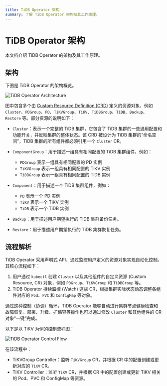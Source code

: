 ```yaml
---
title: TiDB Operator 架构
summary: 了解 TiDB Operator 架构及其工作原理。
---
```


# TiDB Operator 架构

本文档介绍 TiDB Operator 的架构及其工作原理。

## 架构

下图是 TiDB Operator 的架构概览。

![TiDB Operator Architecture](https://docs-download.pingcap.com/media/images/tidb-in-kubernetes/tidb-operator-architecture.png)

图中包含多个由 [Custom Resource Definition (CRD)](https://kubernetes.io/zh-cn/docs/concepts/extend-kubernetes/api-extension/custom-resources/) 定义的资源对象，例如 `Cluster`、`PDGroup`、`PD`、`TiKVGroup`、`TiKV`、`TiDBGroup`、`TiDB`、`Backup`、`Restore` 等。部分资源的说明如下：

- `Cluster`：表示一个完整的 TiDB 集群，它包含了 TiDB 集群的一些通用配置和功能开关，并反映集群的整体状态。该 CRD 被设计为 TiDB 集群的“命名空间”，TiDB 集群的所有组件都必须引用一个 `Cluster` CR。
- `ComponentGroup`：用于描述一组具有相同配置的 TiDB 集群组件，例如：

    - `PDGroup` 表示一组具有相同配置的 PD 实例
    - `TiKVGroup` 表示一组具有相同配置的 TiKV 实例
    - `TiDBGroup` 表示一组具有相同配置的 TiDB 实例

- `Component`：用于描述一个 TiDB 集群组件，例如：

    - `PD` 表示一个 PD 实例
    - `TiKV` 表示一个 TiKV 实例
    - `TiDB` 表示一个 TiDB 实例

- `Backup`：用于描述用户期望执行的 TiDB 集群备份任务。
- `Restore`：用于描述用户期望执行的 TiDB 集群恢复任务。

## 流程解析

TiDB Operator 采用声明式 API，通过监控用户定义的资源对象实现自动化控制。其核心流程如下：

1. 用户通过 `kubectl` 创建 `Cluster` 以及其他组件的自定义资源 (Custom Resource, CR) 对象，例如 `PDGroup`、`TiKVGroup` 和 `TiDBGroup` 等。
2. TiDB Operator 持续监控 (Watch) 这些 CR，根据集群实际状态动态调整各组件对应的 `Pod`、`PVC` 和 `ConfigMap` 等对象。

通过这种控制（协调）循环，TiDB Operator 能够自动进行集群节点健康检查和故障恢复。部署、升级、扩缩容等操作也可以通过修改 `Cluster` 和其他组件的 CR 对象“一键”完成。

以下是以 TiKV 为例的控制流程图：

![TiDB Operator Control Flow](https://docs-download.pingcap.com/media/images/tidb-in-kubernetes/tidb-operator-control-flow.png)

在该流程中：

- TiKVGroup Controller：监听 `TiKVGroup` CR，并根据 CR 中的配置创建或更新对应的 `TiKV` CR。
- TiKV Controller：监听 `TiKV` CR，并根据 CR 中的配置创建或更新 TiKV 相关的 Pod、PVC 和 ConfigMap 等资源。
